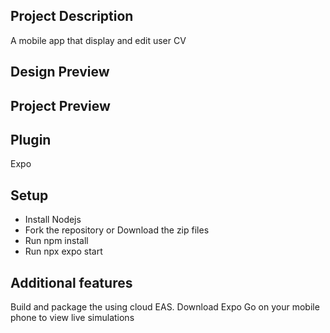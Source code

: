 ## Project Description
A mobile app that display and edit user CV
## Design Preview
## Project Preview
## Plugin
Expo
## Setup
- Install Nodejs
- Fork the repository or Download the zip files
- Run npm install
- Run npx expo start
## Additional features
Build and package the using cloud EAS. Download Expo Go on your mobile phone to view live simulations